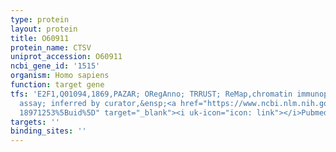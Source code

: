 ```yaml
---
type: protein
layout: protein
title: O60911
protein_name: CTSV
uniprot_accession: O60911
ncbi_gene_id: '1515'
organism: Homo sapiens
function: target gene
tfs: 'E2F1,Q01094,1869,PAZAR; ORegAnno; TRRUST; ReMap,chromatin immunoprecipitation
  assay; inferred by curator,&ensp;<a href="https://www.ncbi.nlm.nih.gov/pubmed/?term=23542171;
  18971253%5Buid%5D" target="_blank"><i uk-icon="icon: link"></i>Pubmed</a>'
targets: ''
binding_sites: ''
---
```

